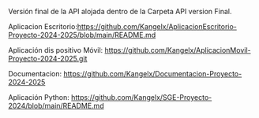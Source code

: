Versión final de la API alojada dentro de la Carpeta API version Final.


Aplicacion Escritorio:https://github.com/Kangelx/AplicacionEscritorio-Proyecto-2024-2025/blob/main/README.md

Aplicación dis positivo Móvil: https://github.com/Kangelx/AplicacionMovil-Proyecto-2024-2025.git

Documentacion: https://github.com/Kangelx/Documentacion-Proyecto-2024-2025

Aplicación Python: https://github.com/Kangelx/SGE-Proyecto-2024/blob/main/README.md
